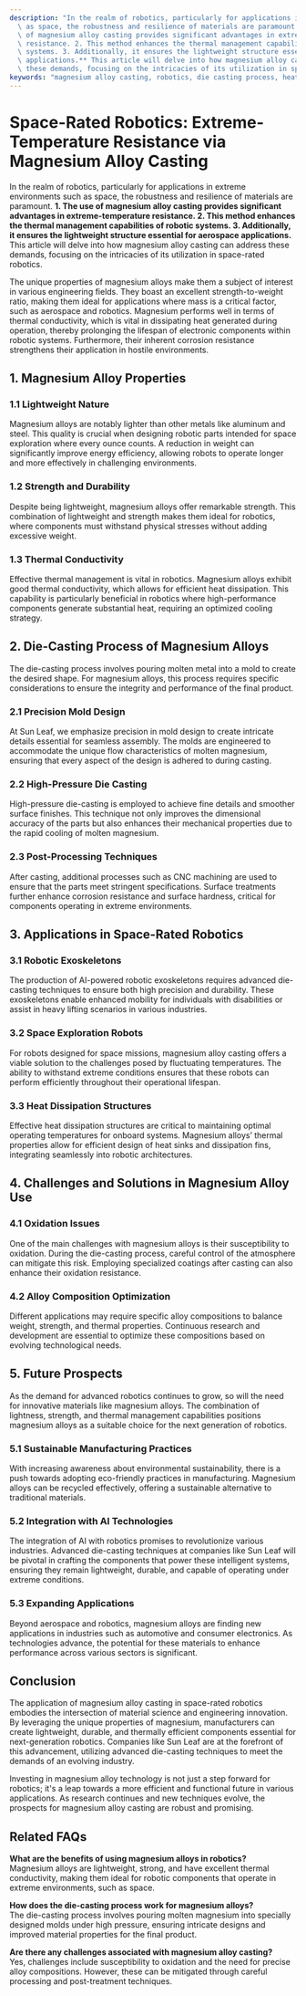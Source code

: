 ```yaml
---
description: "In the realm of robotics, particularly for applications in extreme environments such\
  \ as space, the robustness and resilience of materials are paramount. **1. The use\
  \ of magnesium alloy casting provides significant advantages in extreme-temperature\
  \ resistance. 2. This method enhances the thermal management capabilities of robotic\
  \ systems. 3. Additionally, it ensures the lightweight structure essential for aerospace\
  \ applications.** This article will delve into how magnesium alloy casting can address\
  \ these demands, focusing on the intricacies of its utilization in space-rated robotics."
keywords: "magnesium alloy casting, robotics, die casting process, heat dissipation efficiency"
---
```

# Space-Rated Robotics: Extreme-Temperature Resistance via Magnesium Alloy Casting

In the realm of robotics, particularly for applications in extreme environments such as space, the robustness and resilience of materials are paramount. **1. The use of magnesium alloy casting provides significant advantages in extreme-temperature resistance. 2. This method enhances the thermal management capabilities of robotic systems. 3. Additionally, it ensures the lightweight structure essential for aerospace applications.** This article will delve into how magnesium alloy casting can address these demands, focusing on the intricacies of its utilization in space-rated robotics.

The unique properties of magnesium alloys make them a subject of interest in various engineering fields. They boast an excellent strength-to-weight ratio, making them ideal for applications where mass is a critical factor, such as aerospace and robotics. Magnesium performs well in terms of thermal conductivity, which is vital in dissipating heat generated during operation, thereby prolonging the lifespan of electronic components within robotic systems. Furthermore, their inherent corrosion resistance strengthens their application in hostile environments. 

## **1. Magnesium Alloy Properties**

### **1.1 Lightweight Nature**

Magnesium alloys are notably lighter than other metals like aluminum and steel. This quality is crucial when designing robotic parts intended for space exploration where every ounce counts. A reduction in weight can significantly improve energy efficiency, allowing robots to operate longer and more effectively in challenging environments.

### **1.2 Strength and Durability**

Despite being lightweight, magnesium alloys offer remarkable strength. This combination of lightweight and strength makes them ideal for robotics, where components must withstand physical stresses without adding excessive weight.

### **1.3 Thermal Conductivity**

Effective thermal management is vital in robotics. Magnesium alloys exhibit good thermal conductivity, which allows for efficient heat dissipation. This capability is particularly beneficial in robotics where high-performance components generate substantial heat, requiring an optimized cooling strategy.

## **2. Die-Casting Process of Magnesium Alloys**

The die-casting process involves pouring molten metal into a mold to create the desired shape. For magnesium alloys, this process requires specific considerations to ensure the integrity and performance of the final product.

### **2.1 Precision Mold Design**

At Sun Leaf, we emphasize precision in mold design to create intricate details essential for seamless assembly. The molds are engineered to accommodate the unique flow characteristics of molten magnesium, ensuring that every aspect of the design is adhered to during casting.

### **2.2 High-Pressure Die Casting**

High-pressure die-casting is employed to achieve fine details and smoother surface finishes. This technique not only improves the dimensional accuracy of the parts but also enhances their mechanical properties due to the rapid cooling of molten magnesium.

### **2.3 Post-Processing Techniques**

After casting, additional processes such as CNC machining are used to ensure that the parts meet stringent specifications. Surface treatments further enhance corrosion resistance and surface hardness, critical for components operating in extreme environments.

## **3. Applications in Space-Rated Robotics**

### **3.1 Robotic Exoskeletons**

The production of AI-powered robotic exoskeletons requires advanced die-casting techniques to ensure both high precision and durability. These exoskeletons enable enhanced mobility for individuals with disabilities or assist in heavy lifting scenarios in various industries.

### **3.2 Space Exploration Robots**

For robots designed for space missions, magnesium alloy casting offers a viable solution to the challenges posed by fluctuating temperatures. The ability to withstand extreme conditions ensures that these robots can perform efficiently throughout their operational lifespan.

### **3.3 Heat Dissipation Structures**

Effective heat dissipation structures are critical to maintaining optimal operating temperatures for onboard systems. Magnesium alloys’ thermal properties allow for efficient design of heat sinks and dissipation fins, integrating seamlessly into robotic architectures.

## **4. Challenges and Solutions in Magnesium Alloy Use**

### **4.1 Oxidation Issues**

One of the main challenges with magnesium alloys is their susceptibility to oxidation. During the die-casting process, careful control of the atmosphere can mitigate this risk. Employing specialized coatings after casting can also enhance their oxidation resistance.

### **4.2 Alloy Composition Optimization**

Different applications may require specific alloy compositions to balance weight, strength, and thermal properties. Continuous research and development are essential to optimize these compositions based on evolving technological needs.

## **5. Future Prospects**

As the demand for advanced robotics continues to grow, so will the need for innovative materials like magnesium alloys. The combination of lightness, strength, and thermal management capabilities positions magnesium alloys as a suitable choice for the next generation of robotics.

### **5.1 Sustainable Manufacturing Practices**

With increasing awareness about environmental sustainability, there is a push towards adopting eco-friendly practices in manufacturing. Magnesium alloys can be recycled effectively, offering a sustainable alternative to traditional materials.

### **5.2 Integration with AI Technologies**

The integration of AI with robotics promises to revolutionize various industries. Advanced die-casting techniques at companies like Sun Leaf will be pivotal in crafting the components that power these intelligent systems, ensuring they remain lightweight, durable, and capable of operating under extreme conditions.

### **5.3 Expanding Applications**

Beyond aerospace and robotics, magnesium alloys are finding new applications in industries such as automotive and consumer electronics. As technologies advance, the potential for these materials to enhance performance across various sectors is significant.

## **Conclusion**

The application of magnesium alloy casting in space-rated robotics embodies the intersection of material science and engineering innovation. By leveraging the unique properties of magnesium, manufacturers can create lightweight, durable, and thermally efficient components essential for next-generation robotics. Companies like Sun Leaf are at the forefront of this advancement, utilizing advanced die-casting techniques to meet the demands of an evolving industry. 

Investing in magnesium alloy technology is not just a step forward for robotics; it's a leap towards a more efficient and functional future in various applications. As research continues and new techniques evolve, the prospects for magnesium alloy casting are robust and promising.

## Related FAQs

**What are the benefits of using magnesium alloys in robotics?**  
Magnesium alloys are lightweight, strong, and have excellent thermal conductivity, making them ideal for robotic components that operate in extreme environments, such as space.

**How does the die-casting process work for magnesium alloys?**  
The die-casting process involves pouring molten magnesium into specially designed molds under high pressure, ensuring intricate designs and improved material properties for the final product.

**Are there any challenges associated with magnesium alloy casting?**  
Yes, challenges include susceptibility to oxidation and the need for precise alloy compositions. However, these can be mitigated through careful processing and post-treatment techniques.
